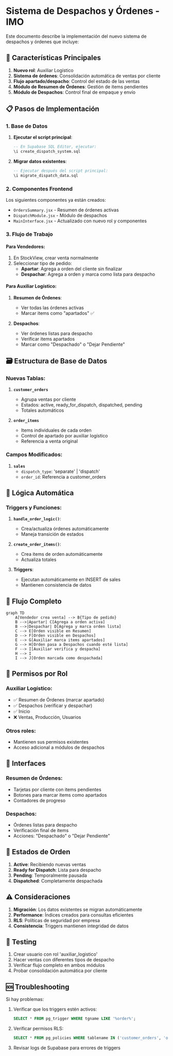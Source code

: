 # Sistema de Despachos y Órdenes - IMO

Este documento describe la implementación del nuevo sistema de despachos y órdenes que incluye:

## 🎯 Características Principales

1. **Nuevo rol**: Auxiliar Logístico
2. **Sistema de órdenes**: Consolidación automática de ventas por cliente
3. **Flujo apartado/despacho**: Control del estado de las ventas
4. **Módulo de Resumen de Órdenes**: Gestión de items pendientes
5. **Módulo de Despachos**: Control final de empaque y envío

## 📋 Pasos de Implementación

### 1. Base de Datos

1. **Ejecutar el script principal**:
   ```sql
   -- En Supabase SQL Editor, ejecutar:
   \i create_dispatch_system.sql
   ```

2. **Migrar datos existentes**:
   ```sql
   -- Ejecutar después del script principal:
   \i migrate_dispatch_data.sql
   ```

### 2. Componentes Frontend

Los siguientes componentes ya están creados:

- `OrdersSummary.jsx` - Resumen de órdenes activas
- `DispatchModule.jsx` - Módulo de despachos
- `MainInterface.jsx` - Actualizado con nuevo rol y componentes

### 3. Flujo de Trabajo

#### Para Vendedores:
1. En StockView, crear venta normalmente
2. Seleccionar tipo de pedido:
   - **Apartar**: Agrega a orden del cliente sin finalizar
   - **Despachar**: Agrega a orden y marca como lista para despacho

#### Para Auxiliar Logístico:
1. **Resumen de Órdenes**: 
   - Ver todas las órdenes activas
   - Marcar items como "apartados" ✅
   
2. **Despachos**:
   - Ver órdenes listas para despacho
   - Verificar items apartados
   - Marcar como "Despachado" o "Dejar Pendiente"

## 🗃️ Estructura de Base de Datos

### Nuevas Tablas:

1. **`customer_orders`**
   - Agrupa ventas por cliente
   - Estados: active, ready_for_dispatch, dispatched, pending
   - Totales automáticos

2. **`order_items`**
   - Items individuales de cada orden
   - Control de apartado por auxiliar logístico
   - Referencia a venta original

### Campos Modificados:

1. **`sales`**
   - `dispatch_type`: 'separate' | 'dispatch'
   - `order_id`: Referencia a customer_orders

## 🔧 Lógica Automática

### Triggers y Funciones:

1. **`handle_order_logic()`**: 
   - Crea/actualiza órdenes automáticamente
   - Maneja transición de estados

2. **`create_order_items()`**:
   - Crea items de orden automáticamente
   - Actualiza totales

3. **Triggers**:
   - Ejecutan automáticamente en INSERT de sales
   - Mantienen consistencia de datos

## 🚀 Flujo Completo

```mermaid
graph TD
    A[Vendedor crea venta] --> B{Tipo de pedido}
    B -->|Apartar| C[Agrega a orden activa]
    B -->|Despachar| D[Agrega y marca orden lista]
    C --> E[Orden visible en Resumen]
    D --> F[Orden visible en Despachos]
    E --> G[Auxiliar marca items apartados]
    G --> H[Orden pasa a Despachos cuando esté lista]
    F --> I[Auxiliar verifica y despacha]
    H --> I
    I --> J[Orden marcada como despachada]
```

## 🔐 Permisos por Rol

### Auxiliar Logístico:
- ✅ Resumen de Órdenes (marcar apartado)
- ✅ Despachos (verificar y despachar)
- ✅ Inicio
- ❌ Ventas, Producción, Usuarios

### Otros roles:
- Mantienen sus permisos existentes
- Acceso adicional a módulos de despachos

## 📱 Interfaces

### Resumen de Órdenes:
- Tarjetas por cliente con items pendientes
- Botones para marcar items como apartados
- Contadores de progreso

### Despachos:
- Órdenes listas para despacho
- Verificación final de items
- Acciones: "Despachado" o "Dejar Pendiente"

## 🔄 Estados de Orden

1. **Active**: Recibiendo nuevas ventas
2. **Ready for Dispatch**: Lista para despacho
3. **Pending**: Temporalmente pausada
4. **Dispatched**: Completamente despachada

## ⚠️ Consideraciones

1. **Migración**: Los datos existentes se migran automáticamente
2. **Performance**: Índices creados para consultas eficientes
3. **RLS**: Políticas de seguridad por empresa
4. **Consistencia**: Triggers mantienen integridad de datos

## 🧪 Testing

1. Crear usuario con rol 'auxiliar_logistico'
2. Hacer ventas con diferentes tipos de despacho
3. Verificar flujo completo en ambos módulos
4. Probar consolidación automática por cliente

## 🆘 Troubleshooting

Si hay problemas:

1. Verificar que los triggers estén activos:
   ```sql
   SELECT * FROM pg_trigger WHERE tgname LIKE '%order%';
   ```

2. Verificar permisos RLS:
   ```sql
   SELECT * FROM pg_policies WHERE tablename IN ('customer_orders', 'order_items');
   ```

3. Revisar logs de Supabase para errores de triggers